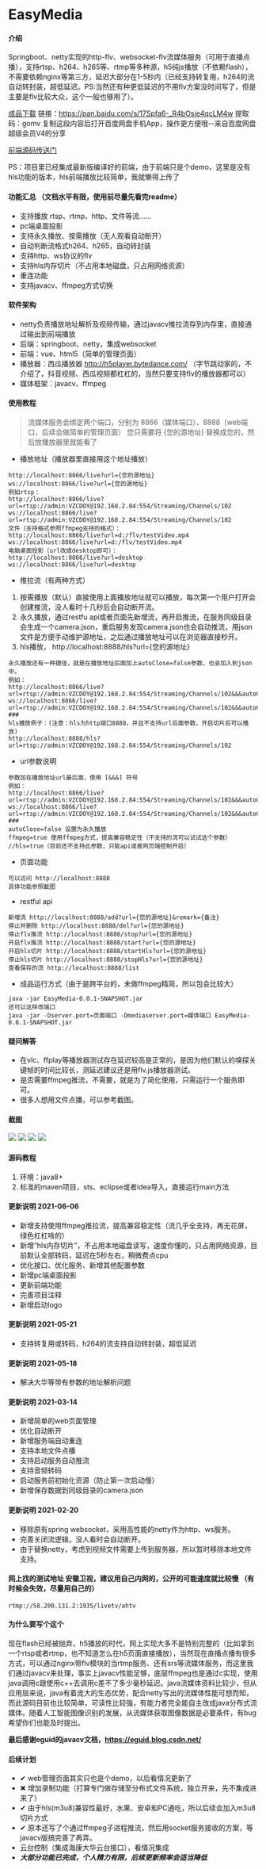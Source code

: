 
# EasyMedia

#### 介绍
Springboot、netty实现的http-flv、websocket-flv流媒体服务（可用于直播点播），支持rtsp、h264、h265等、rtmp等多种源，h5纯js播放（不依赖flash），不需要依赖nginx等第三方，延迟大部分在1-5秒内（已经支持转复用，h264的流自动转封装，超低延迟。PS:当然还有种更低延迟的不用flv方案没时间写了，但是主要是flv比较大众，这个一般也够用了）。


[成品下载](https://pan.baidu.com/s/17Spfa6-_R4bOsie4qcLM4w "成品下载")
链接：https://pan.baidu.com/s/17Spfa6-_R4bOsie4qcLM4w 
提取码：gomv 
复制这段内容后打开百度网盘手机App，操作更方便哦--来自百度网盘超级会员V4的分享

[前端源码传送门](https://download.csdn.net/download/Janix520/15785632 "前端源码传送门")


PS：项目里已经集成最新版编译好的前端，由于前端只是个demo，这里是没有hls功能的版本，hls前端播放比较简单，我就懒得上传了


#### 功能汇总 （文档水平有限，使用前尽量先看完readme）
- 支持播放 rtsp、rtmp、http、文件等流……
- pc端桌面投影
- 支持永久播放、按需播放（无人观看自动断开）
- 自动判断流格式h264、h265，自动转封装
- 支持http、ws协议的flv
- 支持hls内存切片（不占用本地磁盘，只占用网络资源）
- 重连功能
- 支持javacv、ffmpeg方式切换

#### 软件架构
- netty负责播放地址解析及视频传输，通过javacv推拉流存到内存里，直接通过输出到前端播放
- 后端：springboot、netty，集成websocket
- 前端：vue、html5（简单的管理页面）
- 播放器：西瓜播放器 http://h5player.bytedance.com/ （字节跳动家的，不介绍了，抖音视频、西瓜视频都杠杠的，当然只要支持flv的播放器都可以）
- 媒体框架：javacv、ffmpeg


#### 使用教程
> 流媒体服务会绑定两个端口，分别为 8866（媒体端口）、8888（web端口，后续会做简单的管理页面）
您只需要将 {您的源地址} 替换成您的，然后放播放器里就能看了


- 播放地址（播放器里直接用这个地址播放）
```
http://localhost:8866/live?url={您的源地址}
ws://localhost:8866/live?url={您的源地址}
例如rtsp：
http://localhost:8866/live?url=rtsp://admin:VZCDOY@192.168.2.84:554/Streaming/Channels/102
ws://localhost:8866/live?url=rtsp://admin:VZCDOY@192.168.2.84:554/Streaming/Channels/102
文件（支持格式参照ffmpeg支持的格式）：
http://localhost:8866/live?url=d:/flv/testVideo.mp4
ws://localhost:8866/live?url=d:/flv/testVideo.mp4
电脑桌面投影（url改成desktop即可）：
http://localhost:8866/live?url=desktop
ws://localhost:8866/live?url=desktop
```

- 推拉流（有两种方式）
1. 按需播放（默认）直接使用上面播放地址就可以播放，每次第一个用户打开会创建推流，没人看时十几秒后会自动断开流。
2. 永久播放，通过restfu api或者页面先新增流，再开启推流，在服务同级目录会生成一个camera.json，重启服务发现camera.json也会自动推流，用json文件是方便手动维护源地址，之后通过播放地址可以在浏览器直接秒开。
3. hls播放， http://localhost:8888/hls?url={您的源地址}

```
永久播放还有一种捷径，就是在播放地址后面加上autoClose=false参数，也会加入到json中。
例如：
http://localhost:8866/live?url=rtsp://admin:VZCDOY@192.168.2.84:554/Streaming/Channels/102&&&autoClose=false
ws://localhost:8866/live?url=rtsp://admin:VZCDOY@192.168.2.84:554/Streaming/Channels/102&&&autoClose=false
###
hls播放例子：(注意：hls为http端口8888，并且不支持url后面参数，开启切片后可以播放)
http://localhost:8888/hls?url=rtsp://admin:VZCDOY@192.168.2.84:554/Streaming/Channels/102
```

- url参数说明
```
参数加在播放地址url最后面，使用 [&&&] 符号
例如：
http://localhost:8866/live?url=rtsp://admin:VZCDOY@192.168.2.84:554/Streaming/Channels/102&&&autoClose=false&&&ffmpeg=true
ws://localhost:8866/live?url=rtsp://admin:VZCDOY@192.168.2.84:554/Streaming/Channels/102&&&autoClose=false&&&ffmpeg=true
###
autoClose=false 设置为永久播放
ffmpeg=true 使用ffmpeg方式，提高兼容稳定性（不支持的流可以试试这个参数）
//hls=true（目前还不支持此参数，只能api或者网页端控制开启）
```

- 页面功能
```
可以访问 http://localhost:8888
具体功能参照截图
```

- restful api
```
新增流 http://localhost:8888/add?url={您的源地址}&remark={备注}
停止并删除 http://localhost:8888/del?url={您的源地址}
停止flv推流 http://localhost:8888/stop?url={您的源地址}
开启flv推流 http://localhost:8888/start?url={您的源地址}
开启hls切片 http://localhost:8888/startHls?url={您的源地址}
停止hls切片 http://localhost:8888/stopHls?url={您的源地址}
查看保存的流 http://localhost:8888/list
```

- 成品运行方式（由于是跨平台的，未做ffmpeg精简，所以包会比较大）
```
java -jar EasyMedia-0.0.1-SNAPSHOT.jar
还可以这样改端口
java -jar -Dserver.port=页面端口 -Dmediaserver.port=媒体端口 EasyMedia-0.0.1-SNAPSHOT.jar
```

#### 疑问解答
- 在vlc、ffplay等播放器测试存在延迟较高是正常的，是因为他们默认的嗅探关键帧的时间比较长，测延迟建议还是用flv.js播放器测试。
- 是否需要ffmpeg推流，不需要，就是为了简化使用，只需运行一个服务即可。
- 很多人想用文件点播，可以参考截图。


#### 截图
![](https://gitee.com/52jian/EasyMedia/raw/master/snapshot/1.png)
![](https://gitee.com/52jian/EasyMedia/raw/master/snapshot/2.png)
![](https://gitee.com/52jian/EasyMedia/raw/master/snapshot/3.png)
![](https://gitee.com/52jian/EasyMedia/raw/master/snapshot/4.png)


#### 源码教程

1.  环境：java8+
2.  标准的maven项目，sts、eclipse或者idea导入，直接运行main方法


#### 更新说明 2021-06-06
- 新增支持使用ffmpeg推拉流，提高兼容稳定性（流几乎全支持，再无花屏，绿色杠杠啥的）
- 新增“hls内存切片”，不占用本地磁盘读写，速度你懂的，只占用网络资源，目前默认全部转码，延迟在5秒左右，稍微费点cpu
- 优化接口、优化服务、新增其他配置参数
- 新增pc端桌面投影
- 更新前端功能
- 完善项目注释
- 新增启动logo


#### 更新说明 2021-05-21
- 支持转复用或转码，h264的流支持自动转封装，超低延迟


#### 更新说明 2021-05-18
- 解决大华等带有参数的地址解析问题


#### 更新说明 2021-03-14
- 新增简单的web页面管理
- 优化自动断开
- 新增服务端自动重连
- 支持本地文件点播
- 支持启动服务自动推流
- 支持音频转码
- 启动服务前初始化资源（防止第一次启动慢）
- 新增保存数据到同级目录的camera.json


#### 更新说明 2021-02-20
- 移除原有spring websocket，采用高性能的netty作为http、ws服务。
- 完善关闭流逻辑，没人看时会自动断开。
- 由于替换netty，考虑到视频文件需要上传到服务器，所以暂时移除本地文件支持。


#### 网上找的测试地址 安徽卫视，建议用自己内网的，公开的可能速度就比较慢 （有时候会失效，尽量用自己的）
`rtmp://58.200.131.2:1935/livetv/ahtv`


#### 为什么要写个这个
现在flash已经被抛弃，h5播放的时代，网上实现大多不是特别完整的（比如拿到一个rtsp或者rtmp，也不知道怎么在h5页面直接播放），当然现在直播点播有很多方式，可以通过nginx带flv模块的当rtmp服务、还有srs等流媒体服务，而这里我们通过javacv来处理，事实上javacv性能足够，底层ffmpeg也是通过c实现，使用java调用c跟使用c++去调用c差不了多少毫秒延迟。java流媒体资料比较少，但从应用层来说，java有着庞大的生态优势，配合netty写出的流媒体性能可想而知，而此源码目前也比较简单，可读性比较强，有能力者完全能自主改成java分布式流媒体。随着人工智能图像识别的发展，从流媒体获取图像数据是必要条件，有bug希望你们也能及时提出。


**最后感谢eguid的javacv文档，https://eguid.blog.csdn.net/**


#### 后续计划
- ✔ web管理页面其实只也是个demo，以后看情况更新了
- ✖ 增加录制功能（打算专门做存储至分布式文件系统，独立开来，先不集成进来了）
- ✔ 由于hls(m3u8)兼容性最好，水果、安卓和PC通吃，所以后续会加入m3u8切片方式
- ✔ 原本还写了个通过ffmpeg子进程推流，然后用socket服务接收的方案，等javacv版搞完善了再弄。
- 云台控制（集成海康大华云台接口），看情况集成
- ***大部分功能已完成，个人精力有限，后续更新频率会适当降低***

